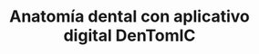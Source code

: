 ---
img : ./img/anatomia.webp
title : Anatomía dental con aplicativo digital DenTomIC
company : Fondo Editorial CIB 
description : "Ante un contexto académico y universitario cambiante, los libros de formación se ven en la necesidad de renovarse desde el punto de vista formal y editorial, sobre todo cuando, como es el caso de Anatomía dental con aplicativo digital DenTomIC, el tema que desarrollan es vital para su disciplina en la medida que constituyen la base sobre la que se erigen las demás asignaturas relacionadas con su temática. Por tanto, este libro presenta, a lo largo de diez capítulos, las particularidades y aspectos básicos de la morfología de las denticiones humanas, en su estructura y función, de manera rigurosa, pedagógica y didáctica. Para conseguirlo, sus autores se valen de su conocimiento, pericia y experiencia docente, conceptualizan el campo de estudio de la anatomía dental bajo el modelo de tablas y leves modificaciones ortotipográficas y combinan elementos con el entorno virtual y físico cuando exponen los gráficos, fotografías de alta calidad y encerados anatómicos detallados (escaneo de modelos en 3D, códigos QR). Sin duda, estos recursos posibilitan a los estudiantes familiarizarse con la disciplina satisfactoriamente, favorecen a los docentes durante la preparación y desarrollo de las clases y ofrecen a los profesionales en Odontología y áreas afines, una nueva forma de abordar los contenidos de la anatomía dental."
alt : Anatomía dental con aplicativo digital DenTomIC
url : portafolio/Anatomia dental con aplicativo digital DenTomIC
---